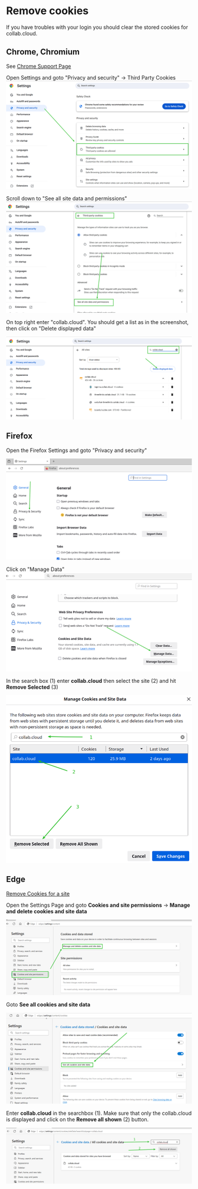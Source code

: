 # Remove cookies

If you have troubles with your login you should clear the stored cookies for collab.cloud.


## Chrome, Chromium

See [Chrome Support Page](https://support.google.com/chrome/answer/95647?hl=en&co=GENIE.Platform%3DDesktop#zippy=%2Cdelete-cookies-from-a-site)

Open Settings and goto "Privacy and security" -> Third Party Cookies
![Step 1](/assets/images/user/cookies/image1.png)

Scroll down to "See all site data and permissions"
![Step 2](/assets/images/user/cookies/image2.png)

On top right enter "collab.cloud". You should get a list as in the screenshot, then click on "Delete displayed data"

![Example Screenshot](/assets/images/user/cookies/chrome-clean.png)

## Firefox

Open the Firefox Settings and goto "Privacy and security"

![Step 1](/assets/images/user/cookies/ff-image1.png)

Click on "Manage Data"
![Step 2](/assets/images/user/cookies/ff-image2.png)

In the search box (1) enter **collab.cloud** then select the site (2) and hit **Remove Selected** (3)

![Step 3](/assets/images/user/cookies/ff-image3.png)


## Edge

[Remove Cookies for a site](https://support.microsoft.com/en-us/windows/manage-cookies-in-microsoft-edge-view-allow-block-delete-and-use-168dab11-0753-043d-7c16-ede5947fc64d#bkmk_deletecookiesfromaspecificwebsite)

Open the Settings Page and goto **Cookies and site permissions** -> **Manage and delete cookies and site data**

![Step 1](/assets/images/user/cookies/edge-image1.png)

Goto **See all cookies and site data**

![Step 2](/assets/images/user/cookies/edge-image2.png)

Enter **collab.cloud** in the searchbox (1). Make sure that only the collab.cloud is displayed and click on the **Remove all shown** (2) button.

![Step 3](/assets/images/user/cookies/edge-image3.png)
